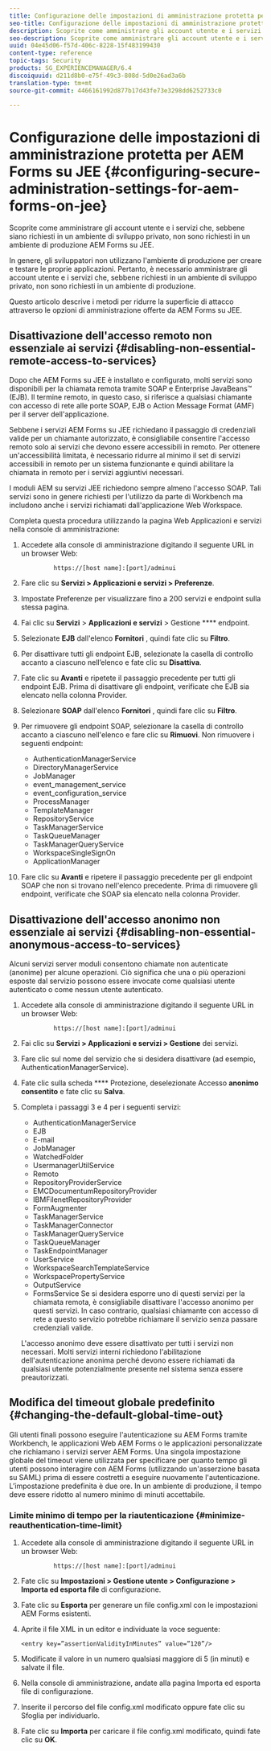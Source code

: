 ```yaml
---
title: Configurazione delle impostazioni di amministrazione protetta per AEM Forms su JEE
seo-title: Configurazione delle impostazioni di amministrazione protetta per AEM Forms su JEE
description: Scoprite come amministrare gli account utente e i servizi che, sebbene siano richiesti in un ambiente di sviluppo privato, non sono richiesti in un ambiente di produzione AEM Forms su JEE.
seo-description: Scoprite come amministrare gli account utente e i servizi che, sebbene siano richiesti in un ambiente di sviluppo privato, non sono richiesti in un ambiente di produzione AEM Forms su JEE.
uuid: 04e45d06-f57d-406c-8228-15f483199430
content-type: reference
topic-tags: Security
products: SG_EXPERIENCEMANAGER/6.4
discoiquuid: d211d8b0-e75f-49c3-808d-5d0e26ad3a6b
translation-type: tm+mt
source-git-commit: 4466161992d877b17d43fe73e3298dd6252733c0

---
```



# Configurazione delle impostazioni di amministrazione protetta per AEM Forms su JEE {#configuring-secure-administration-settings-for-aem-forms-on-jee}

Scoprite come amministrare gli account utente e i servizi che, sebbene siano richiesti in un ambiente di sviluppo privato, non sono richiesti in un ambiente di produzione AEM Forms su JEE.

In genere, gli sviluppatori non utilizzano l&#39;ambiente di produzione per creare e testare le proprie applicazioni. Pertanto, è necessario amministrare gli account utente e i servizi che, sebbene richiesti in un ambiente di sviluppo privato, non sono richiesti in un ambiente di produzione.

Questo articolo descrive i metodi per ridurre la superficie di attacco attraverso le opzioni di amministrazione offerte da AEM Forms su JEE.

## Disattivazione dell&#39;accesso remoto non essenziale ai servizi {#disabling-non-essential-remote-access-to-services}

Dopo che AEM Forms su JEE è installato e configurato, molti servizi sono disponibili per la chiamata remota tramite SOAP e Enterprise JavaBeans™ (EJB). Il termine remoto, in questo caso, si riferisce a qualsiasi chiamante con accesso di rete alle porte SOAP, EJB o Action Message Format (AMF) per il server dell&#39;applicazione.

Sebbene i servizi AEM Forms su JEE richiedano il passaggio di credenziali valide per un chiamante autorizzato, è consigliabile consentire l&#39;accesso remoto solo ai servizi che devono essere accessibili in remoto. Per ottenere un&#39;accessibilità limitata, è necessario ridurre al minimo il set di servizi accessibili in remoto per un sistema funzionante e quindi abilitare la chiamata in remoto per i servizi aggiuntivi necessari.

I moduli AEM su servizi JEE richiedono sempre almeno l&#39;accesso SOAP. Tali servizi sono in genere richiesti per l&#39;utilizzo da parte di Workbench ma includono anche i servizi richiamati dall&#39;applicazione Web Workspace.

Completa questa procedura utilizzando la pagina Web Applicazioni e servizi nella console di amministrazione:

1. Accedete alla console di amministrazione digitando il seguente URL in un browser Web:

   ```as3
            https://[host name]:[port]/adminui
   ```

1. Fare clic su **Servizi > Applicazioni e servizi > Preferenze**.
1. Impostate Preferenze per visualizzare fino a 200 servizi e endpoint sulla stessa pagina.
1. Fai clic su **Servizi** > **Applicazioni e servizi** > Gestione **** endpoint.
1. Selezionate **EJB** dall&#39;elenco **Fornitori** , quindi fate clic su **Filtro**.
1. Per disattivare tutti gli endpoint EJB, selezionate la casella di controllo accanto a ciascuno nell’elenco e fate clic su **Disattiva**.
1. Fate clic su **Avanti** e ripetete il passaggio precedente per tutti gli endpoint EJB. Prima di disattivare gli endpoint, verificate che EJB sia elencato nella colonna Provider.
1. Selezionare **SOAP** dall&#39;elenco **Fornitori** , quindi fare clic su **Filtro**.
1. Per rimuovere gli endpoint SOAP, selezionare la casella di controllo accanto a ciascuno nell&#39;elenco e fare clic su **Rimuovi**. Non rimuovere i seguenti endpoint:

   * AuthenticationManagerService
   * DirectoryManagerService
   * JobManager
   * event_management_service
   * event_configuration_service
   * ProcessManager
   * TemplateManager
   * RepositoryService
   * TaskManagerService
   * TaskQueueManager
   * TaskManagerQueryService
   * WorkspaceSingleSignOn
   * ApplicationManager

1. Fare clic su **Avanti** e ripetere il passaggio precedente per gli endpoint SOAP che non si trovano nell&#39;elenco precedente. Prima di rimuovere gli endpoint, verificate che SOAP sia elencato nella colonna Provider.

## Disattivazione dell&#39;accesso anonimo non essenziale ai servizi {#disabling-non-essential-anonymous-access-to-services}

Alcuni servizi server moduli consentono chiamate non autenticate (anonime) per alcune operazioni. Ciò significa che una o più operazioni esposte dal servizio possono essere invocate come qualsiasi utente autenticato o come nessun utente autenticato.

1. Accedete alla console di amministrazione digitando il seguente URL in un browser Web:

   ```as3
            https://[host name]:[port]/adminui
   ```

1. Fai clic su **Servizi > Applicazioni e servizi > Gestione** dei servizi.
1. Fare clic sul nome del servizio che si desidera disattivare (ad esempio, AuthenticationManagerService).
1. Fate clic sulla scheda **** Protezione, deselezionate Accesso **anonimo consentito** e fate clic su **Salva**.
1. Completa i passaggi 3 e 4 per i seguenti servizi:

   * AuthenticationManagerService
   * EJB
   * E-mail
   * JobManager
   * WatchedFolder
   * UsermanagerUtilService
   * Remoto
   * RepositoryProviderService
   * EMCDocumentumRepositoryProvider
   * IBMFilenetRepositoryProvider
   * FormAugmenter
   * TaskManagerService
   * TaskManagerConnector
   * TaskManagerQueryService
   * TaskQueueManager
   * TaskEndpointManager
   * UserService
   * WorkspaceSearchTemplateService
   * WorkspacePropertyService
   * OutputService
   * FormsService
   Se si desidera esporre uno di questi servizi per la chiamata remota, è consigliabile disattivare l&#39;accesso anonimo per questi servizi. In caso contrario, qualsiasi chiamante con accesso di rete a questo servizio potrebbe richiamare il servizio senza passare credenziali valide.

   L&#39;accesso anonimo deve essere disattivato per tutti i servizi non necessari. Molti servizi interni richiedono l&#39;abilitazione dell&#39;autenticazione anonima perché devono essere richiamati da qualsiasi utente potenzialmente presente nel sistema senza essere preautorizzati.

## Modifica del timeout globale predefinito {#changing-the-default-global-time-out}

Gli utenti finali possono eseguire l&#39;autenticazione su AEM Forms tramite Workbench, le applicazioni Web AEM Forms o le applicazioni personalizzate che richiamano i servizi server AEM Forms. Una singola impostazione globale del timeout viene utilizzata per specificare per quanto tempo gli utenti possono interagire con AEM Forms (utilizzando un&#39;asserzione basata su SAML) prima di essere costretti a eseguire nuovamente l&#39;autenticazione. L’impostazione predefinita è due ore. In un ambiente di produzione, il tempo deve essere ridotto al numero minimo di minuti accettabile.

### Limite minimo di tempo per la riautenticazione {#minimize-reauthentication-time-limit}

1. Accedete alla console di amministrazione digitando il seguente URL in un browser Web:

   ```as3
            https://[host name]:[port]/adminui
   ```

1. Fate clic su **Impostazioni > Gestione utente > Configurazione > Importa ed esporta file** di configurazione.
1. Fate clic su **Esporta** per generare un file config.xml con le impostazioni AEM Forms esistenti.
1. Aprite il file XML in un editor e individuate la voce seguente:

   `<entry key=”assertionValidityInMinutes” value=”120”/>`

1. Modificate il valore in un numero qualsiasi maggiore di 5 (in minuti) e salvate il file.
1. Nella console di amministrazione, andate alla pagina Importa ed esporta file di configurazione.
1. Inserite il percorso del file config.xml modificato oppure fate clic su Sfoglia per individuarlo.
1. Fate clic su **Importa** per caricare il file config.xml modificato, quindi fate clic su **OK**.

